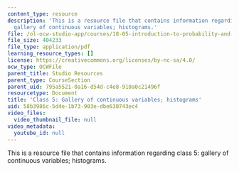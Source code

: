```yaml
---
content_type: resource
description: 'This is a resource file that contains information regarding class 5:
  gallery of continuous variables; histograms.'
file: /ol-ocw-studio-app/courses/18-05-introduction-to-probability-and-statistics-spring-2014/58b3986c5d4e1b73903edbe630743ec4_MIT18_05S14_class5prep_c.pdf
file_size: 404233
file_type: application/pdf
learning_resource_types: []
license: https://creativecommons.org/licenses/by-nc-sa/4.0/
ocw_type: OCWFile
parent_title: Studio Resources
parent_type: CourseSection
parent_uid: 795a5521-0a16-d54d-c4e8-910a0c21496f
resourcetype: Document
title: 'Class 5: Gallery of continuous variables; histograms'
uid: 58b3986c-5d4e-1b73-903e-dbe630743ec4
video_files:
  video_thumbnail_file: null
video_metadata:
  youtube_id: null
---
```

This is a resource file that contains information regarding class 5: gallery of continuous variables; histograms.